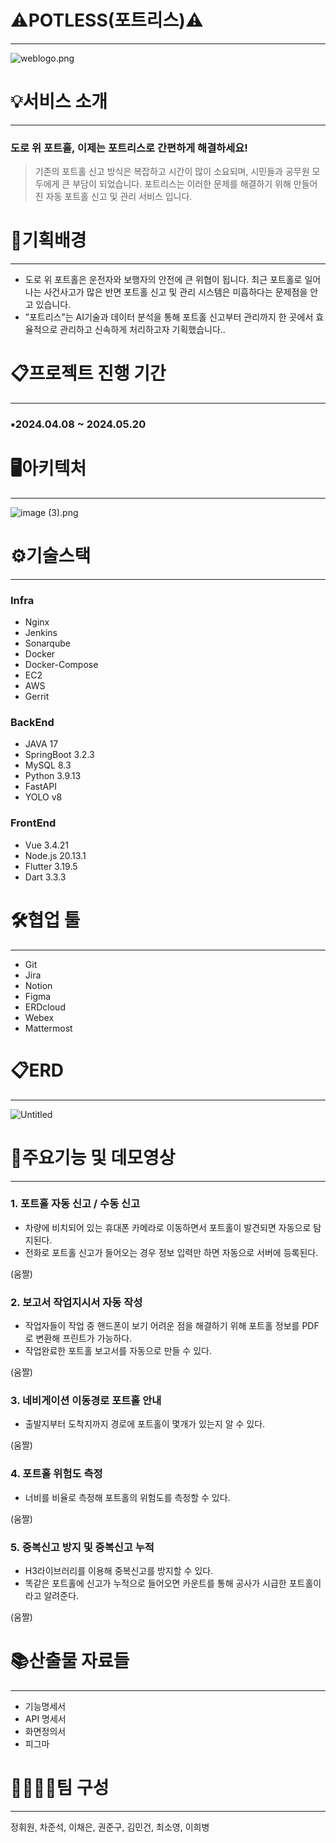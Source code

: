 # ⚠️POTLESS(포트리스)⚠️

---

![weblogo.png](https://prod-files-secure.s3.us-west-2.amazonaws.com/279da3a8-8fdf-40a7-9992-e18e06f576b2/b75ce6cb-f205-4bc9-93b1-ce158edcdd25/weblogo.png)

# 💡서비스 소개

---

### 도로 위 포트홀, 이제는 포트리스로 간편하게 해결하세요!

> 기존의 포트홀 신고 방식은 복잡하고 시간이 많이 소요되며, 시민들과 공무원 모두에게 큰 부담이 되었습니다. 포트리스는 이러한 문제를 해결하기 위해 만들어진 자동 포트홀 신고 및 관리 서비스 입니다.
> 

# 🔎기획배경

---

- 도로 위 포트홀은 운전자와 보행자의 안전에 큰 위협이 됩니다. 최근 포트홀로 일어나는 사건사고가 많은 반면 포트홀 신고 및 관리 시스템은 미흡하다는 문제점을 안고 있습니다.
- ”포트리스”는 AI기술과 데이터 분석을 통해 포트홀 신고부터 관리까지 한 곳에서 효율적으로 관리하고 신속하게 처리하고자 기획했습니다..

# 📋프로젝트 진행 기간

---

### ▪️2024.04.08 ~ 2024.05.20

# 🖥️아키텍처

---

![image (3).png](https://prod-files-secure.s3.us-west-2.amazonaws.com/279da3a8-8fdf-40a7-9992-e18e06f576b2/8f8e377b-669e-4ba6-a368-6cb5c04eff55/5876b165-8bc2-41a3-a13c-d651095d9935.png)

# ⚙️기술스택

---

### Infra

- Nginx
- Jenkins
- Sonarqube
- Docker
- Docker-Compose
- EC2
- AWS
- Gerrit

### BackEnd

- JAVA 17
- SpringBoot 3.2.3
- MySQL 8.3
- Python 3.9.13
- FastAPI
- YOLO v8

### FrontEnd

- Vue 3.4.21
- Node.js 20.13.1
- Flutter 3.19.5
- Dart 3.3.3

# 🛠️협업 툴

---

- Git
- Jira
- Notion
- Figma
- ERDcloud
- Webex
- Mattermost

# 📋ERD

---

![Untitled](https://prod-files-secure.s3.us-west-2.amazonaws.com/279da3a8-8fdf-40a7-9992-e18e06f576b2/67297c90-d3d7-44d6-896a-34e45c0ac875/Untitled.png)

# 📕주요기능 및 데모영상

---

### 1.  포트홀 자동 신고 / 수동 신고

- 차량에 비치되어 있는 휴대폰 카메라로 이동하면서 포트홀이 발견되면 자동으로 탐지된다.
- 전화로 포트홀 신고가 들어오는 경우 정보 입력만 하면 자동으로 서버에 등록된다.

(움짤)

### 2. 보고서 작업지시서 자동 작성

- 작업자들이 작업 중 핸드폰이 보기 어려운 점을 해결하기 위해 포트홀 정보를 PDF로 변환해 프린트가 가능하다.
- 작업완료한 포트홀 보고서를 자동으로 만들 수 있다.

(움짤)

### 3. 네비게이션 이동경로 포트홀 안내

- 출발지부터 도착지까지 경로에 포트홀이 몇개가 있는지 알 수 있다.

(움짤)

### 4. 포트홀 위험도 측정

- 너비를 비율로 측정해 포트홀의 위험도를 측정할 수 있다.

(움짤)

### 5. 중복신고 방지 및 중복신고 누적

- H3라이브러리를 이용해 중복신고를 방지할 수 있다.
- 똑같은 포트홀에 신고가 누적으로 들어오면 카운트를 통해 공사가 시급한 포트홀이라고 알려준다.

(움짤)

# 📚산출물 자료들

---

- 기능명세서
- API 명세서
- 화면정의서
- 피그마

# 👨‍👩‍👧‍👧팀 구성

---

정휘원, 차준석, 이채은, 권준구, 김민건, 최소영, 이희병
